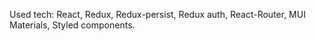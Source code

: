 Used tech: React, Redux, Redux-persist, Redux auth, React-Router, MUI Materials, Styled components.
